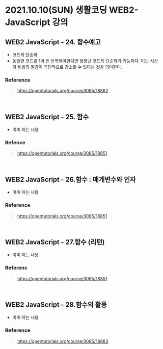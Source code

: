 # 2021.10.10(SUN) 생활코딩 WEB2-JavaScript 강의

## WEB2 JavaScript - 24. 함수예고

- 코드의 단순화
- 동일한 코드를 1억 번 반복해야한다면 엄청난 코드의 단순화가 가능하다. 이는 시간과 비용의 절감이 극단적으로 감소할 수 있다는 것을 의미한다.

### Reference
> https://opentutorials.org/course/3085/18882

<br>

## WEB2 JavaScript - 25. 함수

- 이미 아는 내용

### Refence
> https://opentutorials.org/course/3085/18851

<br>

## WEB2 JavaScript - 26.함수 : 매개변수와 인자

- 이미 아는 내용

### Reference
> https://opentutorials.org/course/3085/18851

<br>

## WEB2 JavaScript - 27.함수 (리턴)

- 이미 아는 내용

### Referenc
> https://opentutorials.org/course/3085/18851

<br>

## WEB2 JavaScript - 28.함수의 활용

- 이미 아는 내용

### Reference
> https://opentutorials.org/course/3085/18883
